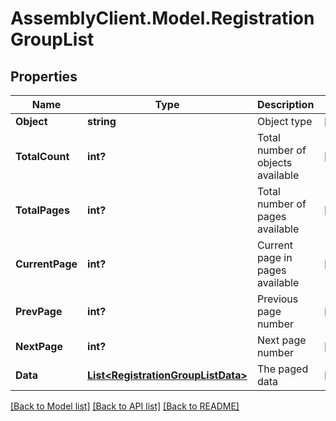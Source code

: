 # AssemblyClient.Model.RegistrationGroupList
## Properties

Name | Type | Description | Notes
------------ | ------------- | ------------- | -------------
**Object** | **string** | Object type | [optional] 
**TotalCount** | **int?** | Total number of objects available | [optional] 
**TotalPages** | **int?** | Total number of pages available | [optional] 
**CurrentPage** | **int?** | Current page in pages available | [optional] 
**PrevPage** | **int?** | Previous page number | [optional] 
**NextPage** | **int?** | Next page number | [optional] 
**Data** | [**List&lt;RegistrationGroupListData&gt;**](RegistrationGroupListData.md) | The paged data | [optional] 

[[Back to Model list]](../README.md#documentation-for-models) [[Back to API list]](../README.md#documentation-for-api-endpoints) [[Back to README]](../README.md)

